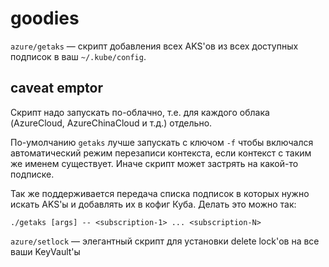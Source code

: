 # goodies
`azure/getaks` — скрипт добавления всех AKS'ов из всех доступных подписок в ваш `~/.kube/config`. 
## caveat emptor
Скрипт надо запускать по-облачно, т.е. для каждого облака (AzureCloud, AzureChinaCloud и т.д.) отдельно.

По-умолчанию `getaks` лучше запускать с ключом `-f` чтобы включался автоматический режим перезаписи контекста, если контекст с таким же именем существует. Иначе скрипт может застрять на какой-то подписке.

Так же поддерживается передача списка подписок в которых нужно искать AKS'ы и добавлять их в кофиг Куба. Делать это можно так:

`./getaks [args] -- <subscription-1> ... <subscription-N>`

`azure/setlock` — элегантный скрипт для установки delete lock'ов на все ваши KeyVault'ы
